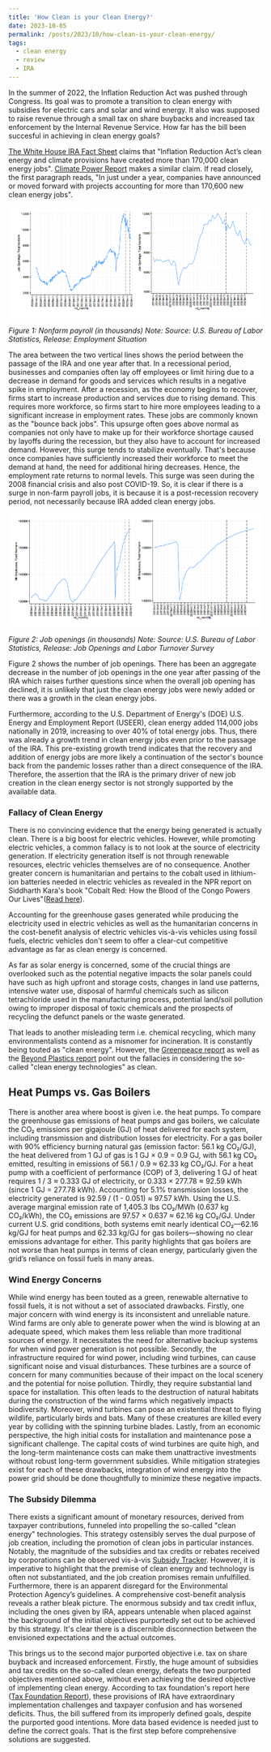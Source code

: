 ```yaml
---
title: 'How Clean is your Clean Energy?'
date: 2023-10-05
permalink: /posts/2023/10/how-clean-is-your-clean-energy/
tags:
  - clean energy
  - review
  - IRA
---
```


In the summer of 2022, the Inflation Reduction Act was pushed through Congress. Its goal was to promote a transition to clean energy with subsidies for electric cars and solar and wind energy. It also was supposed to raise revenue through a small tax on share buybacks and increased tax enforcement by the Internal Revenue Service. How far has the bill been succesful in achieving in clean energy goals? 

[The White House IRA Fact Sheet](https://www.whitehouse.gov/briefing-room/statements-releases/2023/08/16/fact-sheet-one-year-in-president-bidens-inflation-reduction-act-is-driving-historic-climate-action-and-investing-in-america-to-create-good-paying-jobs-and-reduce-costs/) claims that "Inflation Reduction Act’s clean energy and climate provisions have created more than 170,000 clean energy jobs". [Climate Power Report](https://climatepower.us/wp-content/uploads/sites/23/2023/07/Clean-Energy-Boom-Anniversary-Report-1.pdf) makes a similar claim. If read closely, the first paragraph reads, "In just under a year, companies have announced or moved forward with projects accounting for more than 170,600 new clean energy jobs".  
   

![Nonfarm payroll](/images/fig1.png)


*Figure 1: Nonfarm payroll (in thousands)*
*Note: Source: U.S. Bureau of Labor Statistics, Release: Employment Situation*

The area between the two vertical lines shows the period between the passage of the IRA and one year after that. In a recessional period, businesses and companies often lay off employees or limit hiring due to a decrease in demand for goods and services which results in a negative spike in employment. After a recession, as the economy begins to recover, firms start to increase production and services due to rising demand. This requires more workforce, so firms start to hire more employees leading to a significant increase in employment rates. These jobs are commonly known as the "bounce back jobs". This upsurge often goes above normal as companies not only have to make up for their workforce shortage caused by layoffs during the recession, but they also have to account for increased demand. However, this surge tends to stabilize eventually. That's because once companies have sufficiently increased their workforce to meet the demand at hand, the need for additional hiring decreases. Hence, the employment rate returns to normal levels. This surge was seen during the 2008 financial crisis and also post COVID-19. So, it is clear if there is a surge in non-farm payroll jobs, it is because it is a post-recession recovery period, not necessarily because IRA added clean energy jobs.


![Job openings](/images/fig2.png)


*Figure 2: Job openings (in thousands)*
*Note: Source: U.S. Bureau of Labor Statistics, Release: Job Openings and Labor Turnover Survey*

Figure 2 shows the number of job openings. There has been an aggregate decrease in the number of job openings in the one year after passing of the IRA which raises further questions since when the overall job opening has declined, it is unlikely that just the clean energy jobs were newly added or there was a growth in the clean energy jobs.

Furthermore, according to the U.S. Department of Energy's (DOE) U.S. Energy and Employment Report (USEER), clean energy added 114,000 jobs nationally in 2019, increasing to over 40% of total energy jobs. Thus, there was already a growth trend in clean energy jobs even prior to the passage of the IRA. This pre-existing growth trend indicates that the recovery and addition of energy jobs are more likely a continuation of the sector's bounce back from the pandemic losses rather than a direct consequence of the IRA. Therefore, the assertion that the IRA is the primary driver of new job creation in the clean energy sector is not strongly supported by the available data.

### Fallacy of Clean Energy

There is no convincing evidence that the energy being generated is actually clean. There is a big boost for electric vehicles. However, while promoting electric vehicles, a common fallacy is to not look at the source of electricity generation. If electricity generation itself is not through renewable resources, electric vehicles themselves are of no consequence. Another greater concern is humanitarian and pertains to the cobalt used in lithium-ion batteries needed in electric vehicles as revealed in the NPR report on Siddharth Kara's book "Cobalt Red: How the Blood of the Congo Powers Our Lives"([Read here](https://www.npr.org/sections/goatsandsoda/2023/02/01/1152893248/red-cobalt-congo-drc-mining-siddharth-kara)).

Accounting for the greenhouse gases generated while producing the electricity used in electric vehicles as well as the humanitarian concerns in the cost-benefit analysis of electric vehicles vis-à-vis vehicles using fossil fuels, electric vehicles don't seem to offer a clear-cut competitive advantage as far as clean energy is concerned.

As far as solar energy is concerned, some of the crucial things are overlooked such as the potential negative impacts the solar panels could have such as high upfront and storage costs, changes in land use patterns, intensive water use, disposal of harmful chemicals such as silicon tetrachloride used in the manufacturing process, potential land/soil pollution owing to improper disposal of toxic chemicals and the prospects of recycling the defunct panels or the waste generated.

That leads to another misleading term i.e. chemical recycling, which many environmentalists contend as a misnomer for incineration. It is constantly being touted as "clean energy". However, the [Greenpeace report](https://www.greenpeace.org/usa/news/new-greenpeace-report-plastic-recycling-is-a-dead-end-street-year-after-year-plastic-recycling-declines-even-as-plastic-waste-increases/) as well as the [Beyond Plastics report](https://www.beyondplastics.org/publications/chemical-recycling) point out the fallacies in considering the so-called "clean energy technologies" as clean.

## Heat Pumps vs. Gas Boilers

There is another area where boost is given i.e. the heat pumps. To compare the greenhouse gas emissions of heat pumps and gas boilers, we calculate the CO₂ emissions per gigajoule (GJ) of heat delivered for each system, including transmission and distribution losses for electricity. For a gas boiler with 90% efficiency burning natural gas (emission factor: 56.1 kg CO₂/GJ), the heat delivered from 1 GJ of gas is 1 GJ × 0.9 = 0.9 GJ, with 56.1 kg CO₂ emitted, resulting in emissions of 56.1 / 0.9 ≈ 62.33 kg CO₂/GJ. For a heat pump with a coefficient of performance (COP) of 3, delivering 1 GJ of heat requires 1 / 3 ≈ 0.333 GJ of electricity, or 0.333 × 277.78 ≈ 92.59 kWh (since 1 GJ = 277.78 kWh). Accounting for 5.1% transmission losses, the electricity generated is 92.59 / (1 - 0.051) ≈ 97.57 kWh. Using the U.S. average marginal emission rate of 1,405.3 lbs CO₂/MWh (0.637 kg CO₂/kWh), the CO₂ emissions are 97.57 × 0.637 ≈ 62.16 kg CO₂/GJ. Under current U.S. grid conditions, both systems emit nearly identical CO₂—62.16 kg/GJ for heat pumps and 62.33 kg/GJ for gas boilers—showing no clear emissions advantage for either. This parity highlights that gas boilers are not worse than heat pumps in terms of clean energy, particularly given the grid’s reliance on fossil fuels in many areas.

### Wind Energy Concerns

While wind energy has been touted as a green, renewable alternative to fossil fuels, it is not without a set of associated drawbacks. Firstly, one major concern with wind energy is its inconsistent and unreliable nature. Wind farms are only able to generate power when the wind is blowing at an adequate speed, which makes them less reliable than more traditional sources of energy. It necessitates the need for alternative backup systems for when wind power generation is not possible. Secondly, the infrastructure required for wind power, including wind turbines, can cause significant noise and visual disturbances. These turbines are a source of concern for many communities because of their impact on the local scenery and the potential for noise pollution. Thirdly, they require substantial land space for installation. This often leads to the destruction of natural habitats during the construction of the wind farms which negatively impacts biodiversity. Moreover, wind turbines can pose an existential threat to flying wildlife, particularly birds and bats. Many of these creatures are killed every year by colliding with the spinning turbine blades. Lastly, from an economic perspective, the high initial costs for installation and maintenance pose a significant challenge. The capital costs of wind turbines are quite high, and the long-term maintenance costs can make them unattractive investments without robust long-term government subsidies. While mitigation strategies exist for each of these drawbacks, integration of wind energy into the power grid should be done thoughtfully to minimize these negative impacts.

### The Subsidy Dilemma

There exists a significant amount of monetary resources, derived from taxpayer contributions, funneled into propelling the so-called "clean energy" technologies. This strategy ostensibly serves the dual purpose of job creation, including the promotion of clean jobs in particular instances. Notably, the magnitude of the subsidies and tax credits or rebates received by corporations can be observed vis-à-vis [Subsidy Tracker](https://subsidytracker.goodjobsfirst.org). However, it is imperative to highlight that the premise of clean energy and technology is often not substantiated, and the job creation promises remain unfulfilled. Furthermore, there is an apparent disregard for the Environmental Protection Agency’s guidelines. A comprehensive cost-benefit analysis reveals a rather bleak picture. The enormous subsidy and tax credit influx, including the ones given by IRA, appears untenable when placed against the background of the initial objectives purportedly set out to be achieved by this strategy. It's clear there is a discernible disconnection between the envisioned expectations and the actual outcomes.

This brings us to the second major purported objective i.e. tax on share buyback and increased enforcement. Firstly, the huge amount of subsidies and tax credits on the so-called clean energy, defeats the two purported objectives mentioned above, without even achieving the desired objective of implementing clean energy. According to tax foundation's report here ([Tax Foundation Report](https://taxfoundation.org/research/all/federal/inflation-reduction-act-taxes/)), these provisions of IRA have extraordinary implementation challenges and taxpayer confusion and has worsened deficits. Thus, the bill suffered from its improperly defined goals, despite the purported good intentions. More data based evidence is needed just to define the correct goals. That is the first step before comprehensive solutions are suggested.

